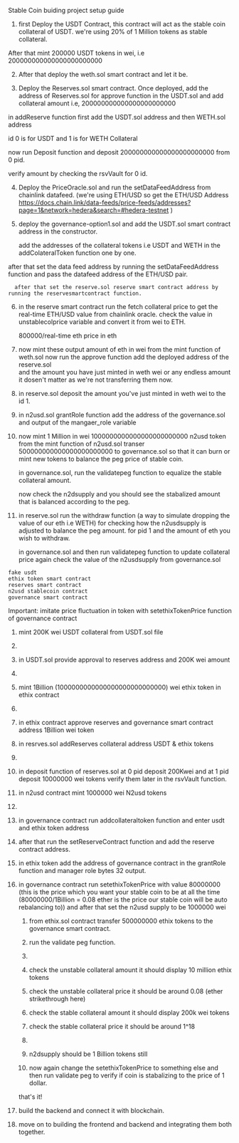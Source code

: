 
<!-- stable coin using real world ether price feched from the chainlink oracle data feed   -->
Stable Coin buiding project setup guide

1. first Deploy the USDT Contract, this contract will act as the stable coin collateral of USDT. we're using 20% of 1 Million tokens as stable collateral. 

After that mint 200000 USDT tokens in wei, i.e  200000000000000000000000


2. After that deploy the weth.sol smart contract and let it be.

3. Deploy the Reserves.sol smart contract. Once deployed, add the address of Reserves.sol for approve function in the USDT.sol and add collateral amount i.e, 200000000000000000000000


in addReserve function first add the USDT.sol address and then WETH.sol address

id 0 is for USDT and 1 is for WETH Collateral

now run Deposit function and deposit 200000000000000000000000 from 0 pid. 


verify amount by checking the rsvVault  for 0 id. 

4. Deploy the PriceOracle.sol and run the setDataFeedAddress from chainlink datafeed. 
(we're using ETH/USD so get the ETH/USD Address https://docs.chain.link/data-feeds/price-feeds/addresses?page=1&network=hedera&search=#hedera-testnet )

5. deploy the governance-option1.sol and add the USDT.sol smart contract address in the constructor. 
   
   add the addresses of the collateral tokens i.e USDT and WETH in the addColateralToken function one by one.

<!-- Building stage remaining after this point -->
   after that set the data feed address by running the setDataFeedAddress function and pass the datafeed address of the ETH/USD pair. 

      after that set the reserve.sol reserve smart contract address by running the reservesmartcontract function. 

6. in the reserve smart contract run the fetch collateral price to get the real-time ETH/USD value from chainlink oracle.
   check the value in unstablecolprice variable and convert it from wei to ETH.

    800000/real-time eth price in eth

    
7. now mint these output amount of eth in wei from the mint function of weth.sol 
    now run the approve function 
     add the deployed address of the reserve.sol  
     and the amount you have just minted in weth wei or any endless amount it dosen't matter as we're not transferring them now.

8. in reserve.sol deposit the amount you've just minted in weth wei to the id 1.

9. in n2usd.sol grantRole function add the address of the governance.sol  and output of the mangaer_role variable 

10. now mint 1 Million in wei 1000000000000000000000000 n2usd token from the mint function of n2usd.sol
    transer 500000000000000000000000 to governance.sol so that it can burn or mint new tokens to balance the peg price of stable coin.


    in governance.sol, run the validatepeg function  to equalize the stable collateral amount.

    now check the n2dsupply and you should see the stabalized amount that is balanced according to the peg. 

11. in reserve.sol run the withdraw function (a way to simulate dropping the value of our eth i.e WETH) for checking  how the n2usdsupply is adjusted to balance the peg amount. for pid 1 and the amount of eth you wish to withdraw. 

    in governance.sol and then run validatepeg function to update collateral price again check the value of the n2usdsupply from governance.sol  

    



    <!-- 26.40 timestamp for the blog -->
<!-- deploying the stablecoin with custom unstable collateral coin, this unstable collateral coin will act as real world ether, however with this fake ether we'll be able to fluctuate the price as we wish and witness the stablecoin auto rebalnce the collateral itself after executing the validate peg function.   -->
<!-- deployment process with custom fake unstable collateral ethix token -->
    fake usdt
    ethix token smart contract
    reserves smart contract
    n2usd stablecoin contract
    governance smart contract


Important: imitate price fluctuation in token with setethixTokenPrice function of governance contract


<!-- execution process -->

1. mint 200K wei USDT collateral from USDT.sol file
2. 
3. in USDT.sol provide approval to reserves address and 200K wei amount
4. 
5. mint 1Billion (1000000000000000000000000000) wei ethix token in ethix contract
6. 
7. in ethix contract approve reserves and governance smart contract address 1Billion wei token 

8. in resrves.sol  addReserves collateral address USDT & ethix tokens 
9. 
10. in deposit function of reserves.sol at 0 pid deposit 200Kwei and at 1 pid deposit 10000000 wei tokens verify them later in the rsvVault function.

11. in n2usd contract mint 1000000 wei N2usd tokens
12. 

13. in governance contract run addcollateraltoken function and enter usdt and ethix token address

14. after that run the setReserveContract function and add the reserve contract address.



15. in ethix token add the address of governance contract in the grantRole function and manager role bytes 32 output.


16. in governance contract run setethixTokenPrice with value 80000000 (this is the price which you want your stable coin to be at all the time (80000000/1Billion = 0.08 ether is the price our stable coin will be auto rebalancing to)) and after that set the n2usd supply to be 1000000 wei
      
    1.  from ethix.sol contract transfer 500000000 ethix tokens to the governance smart contract.
    
    2.  run the validate peg function. 
    3.  
    4.  check the unstable collateral amount it should display 10 million ethix tokens
    5.  check the unstable collateral price it should be around 0.08 (ether strikethrough here)
    6.  check the stable collateral amount it should display 200k wei tokens
    7.  check the stable collateral price it should be around 1^18
    8.  
    9.  n2dsupply should be 1 Billion tokens still 
    10. now again change the setethixTokenPrice to something else and then run validate peg to verify if coin is stabalizing to the price of 1 dollar.
    <!-- check the latest transaction at governance.sol its either burn or mint -->
    that's it! 

17. build the backend and connect it with blockchain.
18. move on to building the frontend and backend and integrating them both together. 

